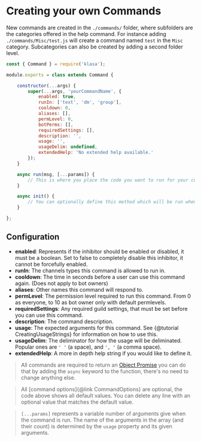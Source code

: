 # Creating your own Commands

New commands are created in the `./commands/` folder, where subfolders are the categories offered in the help command. For instance adding `./commands/Misc/test.js` will create a command named `test` in the `Misc` category. Subcategories can also be created by adding a second folder level.

```javascript
const { Command } = require('klasa');

module.exports = class extends Command {

	constructor(...args) {
		super(...args, 'yourCommandName', {
            enabled: true,
            runIn: ['text', 'dm', 'group'],
            cooldown: 0,
            aliases: [],
            permLevel: 0,
            botPerms: [],
            requiredSettings: [],
            description: '',
            usage: '',
            usageDelim: undefined,
            extendedHelp: 'No extended help available.'
		});
	}

	async run(msg, [...params]) {
		// This is where you place the code you want to run for your command
	}

	async init() {
		// You can optionally define this method which will be run when the bot starts (after login, so discord data is available via this.client)
	}

};
```

## Configuration
- **enabled**: Represents if the inhibitor should be enabled or disabled, it must be
a boolean. Set to false to completely disable this inhibitor, it cannot be forcefully enabled.
- **runIn**: The channels types this command is allowed to run in.
- **cooldown**: The time in seconds before a user can use this command again. (Does not apply to bot owners)
- **aliases**: Other names this command will respond to.
- **permLevel**: The permission level required to run this command. From 0 as everyone, to 10 as bot owner only with default permlevels.
- **requiredSettings**: Any required guild settings, that must be set before you can use this command.
- **description**: The command description.
- **usage**: The expected arguments for this command. See {@tutorial CreatingUsageStrings} for information on how to use this.
- **usageDelim**: The deliminator for how the usage will be deliminated. Popular ones are `' '` (a space), and `', '` (a comma space).
- **extendedHelp**: A more in depth help string if you would like to define it.

> All commands are required to return an [Object Promise](https://developer.mozilla.org/en/docs/Web/JavaScript/Reference/Global_Objects/Promise) you can do that by adding the `async` keyword to the function, there's no need to change anything else.

> All [command options]{@link CommandOptions} are optional, the code above shows all default values. You can delete any line with an optional value that matches the default value.

>`[...params]` represents a variable number of arguments give when the command is run. The name of the arguments in the array (and their count) is determined by the `usage` property and its given arguments.
